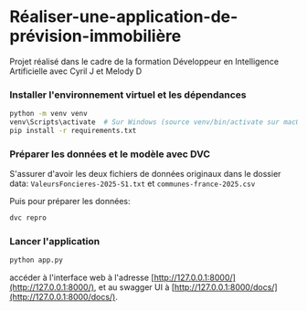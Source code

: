 # Réaliser-une-application-de-prévision-immobilière
Projet réalisé dans le cadre de la formation Développeur en Intelligence Artificielle avec Cyril J et Melody D

### Installer l'environnement virtuel et les dépendances

```bash
python -m venv venv
venv\Scripts\activate  # Sur Windows (source venv/bin/activate sur macOS/Linux)
pip install -r requirements.txt
```

### Préparer les données et le modèle avec DVC

S'assurer d'avoir les deux fichiers de données originaux dans le dossier data: `ValeursFoncieres-2025-S1.txt` et `communes-france-2025.csv`

Puis pour préparer les données:
```bash
dvc repro
```

### Lancer l'application

```bash
python app.py
```

accéder à l'interface web à l'adresse [http://127.0.0.1:8000/](http://127.0.0.1:8000/), et au swagger UI à [http://127.0.0.1:8000/docs/](http://127.0.0.1:8000/docs/).